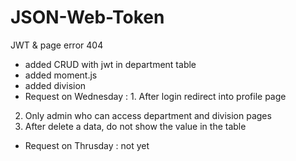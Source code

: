 # JSON-Web-Token
JWT &amp; page error 404
- added CRUD with jwt in department table
- added moment.js
- added division
- Request on Wednesday : 1. After login redirect into profile page
2. Only admin who can access department and division pages
3. After delete a data, do not show the value in the table
- Request on Thrusday : not yet

